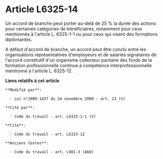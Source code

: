 # Article L6325-14

Un accord de branche peut porter au-delà de 25 % la durée des actions pour certaines catégories de bénéficiaires, notamment
pour ceux mentionnés à l'article L. 6325-1-1 ou pour ceux qui visent des formations diplômantes.

A défaut d'accord de branche, un accord peut être conclu entre les organisations représentatives d'employeurs et de salariés
signataires de l'accord constitutif d'un organisme collecteur paritaire des fonds de la formation professionnelle continue à
compétence interprofessionnelle mentionné à l'article L. 6325-12.

**Liens relatifs à cet article**

	**Modifié par**:

	  - Loi n°2009-1437 du 24 novembre 2009 - art. 23 (V)

	**Cité par**:

	  - Code du travail - art. L6325-1-1 (V)

	**Cite**:

	  - Code du travail - art. L6325-12

	**Anciens textes**:

	  - Code du travail - art. L981-3 (AbD)
